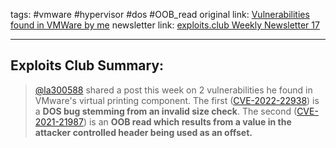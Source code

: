 tags: #vmware #hypervisor #dos #OOB_read
original link:  [Vulnerabilities found in VMWare by me](https://gabrieldurdiak.github.io/vmwarevuln/?ref=blog.exploits.club)
newsletter link: [exploits.club Weekly Newsletter 17](https://blog.exploits.club/exploits-club-weekly-newsletter-17/)

---
## Exploits Club Summary:
> [@la300588](https://twitter.com/la300588?ref=blog.exploits.club) shared a post this week on 2 vulnerabilities he found in VMware's virtual printing component. The first ([CVE-2022-22938](https://nvd.nist.gov/vuln/detail/CVE-2022-22938?ref=blog.exploits.club)) is a **DOS bug stemming from an invalid size check**. The second ([CVE-2021-21987](https://nvd.nist.gov/vuln/detail/CVE-2021-21987?ref=blog.exploits.club)) is an **OOB read which results from a value in the attacker controlled header being used as an offset.** 